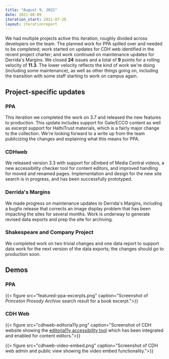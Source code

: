 ```yaml
---
title: "August 9, 2021"
date: 2021-08-09
iteration_start: 2021-07-26
layout: iterationreport
---
```


We had multiple projects active this iteration, roughly divided across developers on the team. The planned work for PPA spilled over and needed to be completed; work started on updates for CDH web identified in the recent project charter; and work continued on maintenance updates for Derrida's Margins.  We closed **24** issues and a total of **9** points for a rolling velocity of **11.3**. The lower velocity reflects the kind of work we're doing (including some maintenance), as well as other things going on, including the transition with some staff starting to work on campus again.

## Project-specific updates

### PPA

This iteration we completed the work on 3.7 and released the new features to production. This update includes support for Gale/ECCO content as well as excerpt support for HathiTrust materials, which is a fairly major change to the collection. We're looking forward to a write up from the team publicizing the changes and explaining what this means for PPA.

### CDHweb

We released version 3.3 with support for oEmbed of Media Central videos, a new accessibility checker tool for content editors, and improved handling for moved and renamed pages.  Implementation and design for the new site search is in progress, and has been successfully prototyped.

### Derrida's Margins

We made progress on maintenance updates to Derrida's Margins, including a bugfix release that corrects an image display problem that has been impacting the sites for several months. Work is underway to generate revised data exports and prep the site for archiving.

### Shakespeare and Company Project

We completed work on two trivial changes and one data report to support data work for the next version of the data exports; the changes should go to production soon.

## Demos

### PPA
{{< figure src="featured-ppa-excerpts.png" caption="Screenshot of _Princeton Prosody Archive_ search result for a book excerpt.">}}

### CDH Web
{{< figure src="cdhweb-editoria11y.png" caption="Screenshot of CDH website showing the [editoria11y accessibility tool](https://itmaybejj.github.io/editoria11y/) which has been integrated and enabled for content editors.">}}

{{< figure src="cdhweb-video-embed.png" caption="Screenshot of CDH web admin and public view showing the video embed functionality.">}}








